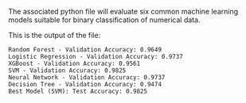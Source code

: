 The associated python file will evaluate six common machine learning models suitable for binary classification of numerical data. 

This is the output of the file:

    Random Forest - Validation Accuracy: 0.9649
    Logistic Regression - Validation Accuracy: 0.9737
    XGBoost - Validation Accuracy: 0.9561
    SVM - Validation Accuracy: 0.9825
    Neural Network - Validation Accuracy: 0.9737
    Decision Tree - Validation Accuracy: 0.9474
    Best Model (SVM): Test Accuracy: 0.9825
